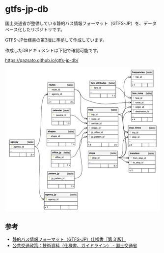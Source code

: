 # gtfs-jp-db

国土交通省が整備している静的バス情報フォーマット（GTFS-JP）を、データベース化したリポジトリです。

GTFS-JP仕様書の第3版に準拠して作成しています。

作成したDBドキュメントは下記で確認可能です。

https://qazsato.github.io/gtfs-jp-db/

![gtfs-jp-db](gtfs-jp-db.png)

## 参考

- [静的バス情報フォーマット（GTFS-JP）仕様書［第 3 版］](https://www.mlit.go.jp/sogoseisaku/transport/content/001419163.pdf)
- [公共交通政策：技術資料（仕様書、ガイドライン） - 国土交通省](https://www.mlit.go.jp/sogoseisaku/transport/sosei_transport_tk_000112.html)
